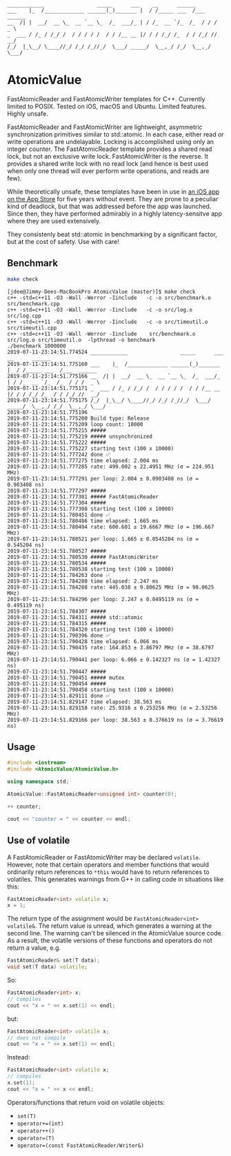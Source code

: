 ```
____________                 _____      ___    __      ______
___    |_  /_____________ ______(_)_______ |  / /_____ ___  /___  ______
__  /| |  __/  __ \_  __ `__ \_  /_  ___/_ | / /_  __ `/_  /_  / / /  _ \
_  ___ / /_ / /_/ /  / / / / /  / / /__ __ |/ / / /_/ /_  / / /_/ //  __/
/_/  |_\__/ \____//_/ /_/ /_//_/  \___/ _____/  \__,_/ /_/  \__,_/ \___/
```

# AtomicValue

FastAtomicReader and FastAtomicWriter templates for C++. Currently limited to
POSIX. Tested on iOS, macOS and Ubuntu. Limited features. Highly unsafe.

FastAtomicReader and FastAtomicWriter are lightweight, asymmetric
synchronization primitives similar to std::atomic. In each case, either read
or write operations are undelayable. Locking is accomplished using only an
integer counter. The FastAtomicReader template provides a shared read lock, but
not an exclusive write lock. FastAtomicWriter is the reverse. It provides a
shared write lock with no read lock (and hence is best used when only one
thread will ever perform write operations, and reads are few).

While theoretically unsafe, these templates have been in use in [an iOS app on
the App Store](https://itunes.apple.com/us/app/cpyn/id929721548?mt=8) for five
years without event. They are prone to a peculiar kind
of deadlock, but that was addressed before the app was launched. Since then,
they have performed admirably in a highly latency-sensitve app where they are
used extensively.

They consistenly beat std::atomic in benchmarking by a significant factor, but
at the cost of safety. Use with care!

## Benchmark

```bash
make check
```

```
[jdee@Jimmy-Dees-MacBookPro AtomicValue (master)]$ make check
c++ -std=c++11 -O3 -Wall -Werror -Iinclude   -c -o src/benchmark.o src/benchmark.cpp
c++ -std=c++11 -O3 -Wall -Werror -Iinclude   -c -o src/log.o src/log.cpp
c++ -std=c++11 -O3 -Wall -Werror -Iinclude   -c -o src/timeutil.o src/timeutil.cpp
c++ -std=c++11 -O3 -Wall -Werror -Iinclude    src/benchmark.o src/log.o src/timeutil.o  -lpthread -o benchmark
./benchmark 1000000
2019-07-11-23:14:51.774524 ____________                 _____      ___    __      ______
2019-07-11-23:14:51.775160 ___    |_  /_____________ ______(_)_______ |  / /_____ ___  /___  ______
2019-07-11-23:14:51.775166 __  /| |  __/  __ \_  __ `__ \_  /_  ___/_ | / /_  __ `/_  /_  / / /  _ \
2019-07-11-23:14:51.775171 _  ___ / /_ / /_/ /  / / / / /  / / /__ __ |/ / / /_/ /_  / / /_/ //  __/
2019-07-11-23:14:51.775175 /_/  |_\__/ \____//_/ /_/ /_//_/  \___/ _____/  \__,_/ /_/  \__,_/ \___/
2019-07-11-23:14:51.775196
2019-07-11-23:14:51.775200 Build type: Release
2019-07-11-23:14:51.775209 loop count: 10000
2019-07-11-23:14:51.775215 #####
2019-07-11-23:14:51.775219 ##### unsynchronized
2019-07-11-23:14:51.775222 #####
2019-07-11-23:14:51.775227 starting test (100 x 10000)
2019-07-11-23:14:51.777242 done ✅
2019-07-11-23:14:51.777275 time elapsed: 2.004 ms
2019-07-11-23:14:51.777285 rate: 499.002 ± 22.4951 MHz (σ = 224.951 MHz)
2019-07-11-23:14:51.777291 per loop: 2.004 ± 0.0903408 ns (σ = 0.903408 ns)
2019-07-11-23:14:51.777297 #####
2019-07-11-23:14:51.777301 ##### FastAtomicReader
2019-07-11-23:14:51.777304 #####
2019-07-11-23:14:51.777308 starting test (100 x 10000)
2019-07-11-23:14:51.780451 done ✅
2019-07-11-23:14:51.780486 time elapsed: 1.665 ms
2019-07-11-23:14:51.780494 rate: 600.601 ± 19.6667 MHz (σ = 196.667 MHz)
2019-07-11-23:14:51.780521 per loop: 1.665 ± 0.0545204 ns (σ = 0.545204 ns)
2019-07-11-23:14:51.780527 #####
2019-07-11-23:14:51.780530 ##### FastAtomicWriter
2019-07-11-23:14:51.780534 #####
2019-07-11-23:14:51.780538 starting test (100 x 10000)
2019-07-11-23:14:51.784263 done ✅
2019-07-11-23:14:51.784280 time elapsed: 2.247 ms
2019-07-11-23:14:51.784288 rate: 445.038 ± 9.80625 MHz (σ = 98.0625 MHz)
2019-07-11-23:14:51.784296 per loop: 2.247 ± 0.0495119 ns (σ = 0.495119 ns)
2019-07-11-23:14:51.784307 #####
2019-07-11-23:14:51.784311 ##### std::atomic
2019-07-11-23:14:51.784315 #####
2019-07-11-23:14:51.784320 starting test (100 x 10000)
2019-07-11-23:14:51.790396 done ✅
2019-07-11-23:14:51.790428 time elapsed: 6.066 ms
2019-07-11-23:14:51.790435 rate: 164.853 ± 3.86797 MHz (σ = 38.6797 MHz)
2019-07-11-23:14:51.790441 per loop: 6.066 ± 0.142327 ns (σ = 1.42327 ns)
2019-07-11-23:14:51.790447 #####
2019-07-11-23:14:51.790451 ##### mutex
2019-07-11-23:14:51.790454 #####
2019-07-11-23:14:51.790458 starting test (100 x 10000)
2019-07-11-23:14:51.829111 done ✅
2019-07-11-23:14:51.829147 time elapsed: 38.563 ms
2019-07-11-23:14:51.829158 rate: 25.9316 ± 0.253256 MHz (σ = 2.53256 MHz)
2019-07-11-23:14:51.829166 per loop: 38.563 ± 0.376619 ns (σ = 3.76619 ns)
```

## Usage

```cpp
#include <iostream>
#include <AtomicValue/AtomicValue.h>

using namespace std;

AtomicValue::FastAtomicReader<unsigned int> counter(0);

++ counter;

cout << "counter = " << counter << endl;

```

## Use of volatile

A FastAtomicReader or FastAtomicWriter may be declared `volatile`. However, note
that certain operators and member functions that would ordinarily return
references to `*this` would have to return references to volatiles. This
generates warnings from G++ in calling code in situations like this:

```cpp
FastAtomicReader<int> volatile x;
x = 1;
```

The return type of the assignment would be `FastAtomicReader<int> volatile&`.
The return value is unread, which generates a warning at the second line. The
warning can't be silenced in the AtomicValue source code. As a result, the
volatile versions of these functions and operators do not return a value, e.g.

```cpp
FastAtomicReader& set(T data);
void set(T data) volatile;
```

So:

```cpp
FastAtomicReader<int> x;
// compiles
cout << "x = " << x.set(1) << endl;
```

but:

```cpp
FastAtomicReader<int> volatile x;
// does not compile
cout << "x = " << x.set(1) << endl;
```

Instead:

```cpp
FastAtomicReader<int> volatile x;
// compiles
x.set(1);
cout << "x = " << x << endl;
```

Operators/functions that return void on volatile objects:

- `set(T)`
- `operator+=(int)`
- `operator++()`
- `operator=(T)`
- `operator=(const FastAtomicReader/Writer&)`
